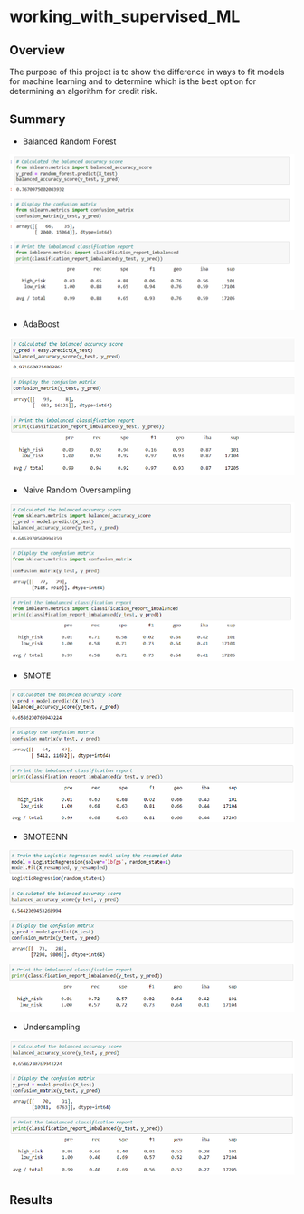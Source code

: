 # working_with_supervised_ML

## Overview

The purpose of this project is to show the difference in ways to fit models for machine learning and to determine which is the best option for determining an algorithm for credit risk.

## Summary

- Balanced Random Forest

![Balanced Random Forest](https://github.com/drewabramo12/working_with_supervised_ML/blob/main/Images/BalancedRandomForest.PNG)

- AdaBoost

![AdaBoost](https://github.com/drewabramo12/working_with_supervised_ML/blob/main/Images/EasyEnsembleAdaBoost.PNG)

- Naive Random Oversampling

![Naive Random Oversampling](https://github.com/drewabramo12/working_with_supervised_ML/blob/main/Images/NaiveRandomOversampling.PNG)

- SMOTE

![SMOTE](https://github.com/drewabramo12/working_with_supervised_ML/blob/main/Images/SMOTE.PNG)

- SMOTEENN

![SMOTEENN](https://github.com/drewabramo12/working_with_supervised_ML/blob/main/Images/SMOTEENN.PNG)

- Undersampling

![Undersampling](https://github.com/drewabramo12/working_with_supervised_ML/blob/main/Images/Undersampling.PNG)

## Results